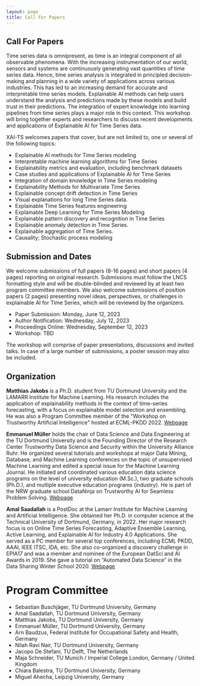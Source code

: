```yaml
---
layout: page
title: Call For Papers
---
```


## Call For Papers
Time series data is omnipresent, as time is an integral component of all observable phenomena.
With the increasing instrumentation of our world, sensors and systems are continuously generating vast quantities of time series data.
Hence, time series analysis is integrated in principled decision-making and planning in a wide variety of applications across various industries.
This has led to an increasing demand for accurate and interpretable time series models.
Explainable AI methods can help users understand the analysis and predictions made by these models and build trust in their predictions.
The integration of expert knowledge into learning pipelines from time series plays a major role in this context.
This workshop will bring together experts and researchers to discuss recent developments and applications of Explainable AI for Time Series data.

XAI-TS welcomes papers that cover, but are not limited to, one or several of the following topics:
 
- Explainable AI methods for Time Series modeling
- Interpretable machine learning algorithms for Time Series
- Explainability metrics and evaluation, including benchmark datasets
- Case studies and applications of Explainable AI for Time Series
- Integration of domain knowledge in Time Series modeling
- Explainability Methods for Multivariate Time Series
- Explainable concept drift detection in Time Series
- Visual explanations for long Time Series data.
- Explainable Time Series features engineering
- Explainable Deep Learning for Time Series Modeling
- Explainable pattern discovery and recognition in Time Series
- Explainable anomaly detection in Time Series.
- Explainable aggregation of Time Series.
- Causality;  Stochastic process modeling

## Submission and Dates

We welcome submissions of full papers (8-16 pages) and short papers (4 pages) reporting on original research.
Submissions must follow the LNCS formatting style and will be double-blinded and reviewed by at least two program committee members.
We also welcome submissions of position papers (2 pages) presenting novel ideas, perspectives, or challenges in explainable AI for Time Series, which will be reviewed by the organizers.

- Paper Submission: Monday, June 12, 2023
- Author Notification: Wednesday, July 12, 2023
- Proceedings Online: Wednesday, September 12, 2023
- Workshop: TBD

The workshop will comprise of paper presentations, discussions and invited talks.
In case of a large number of submissions, a poster session may also be included.

## Organization
**Matthias Jakobs** is a Ph.D. student from TU Dortmund University and the LAMARR Institute for Machine Learning.
His research includes the application of explainability methods in the context of time-series forecasting, with a focus on explainable model selection and ensembling.
He was also a Program Committee member of the "Workshop on Trustworthy Artificial Intelligence" hosted at ECML-PKDD 2022. [Webpage](https://www-ai.cs.tu-dortmund.de/PERSONAL/jakobs.html)

**Emmanuel Müller** holds the chair of Data Science and Data Engineering at the TU Dortmund University and is the Founding Director of the Research Center Trustworthy Data Science and Security within the University Alliance Ruhr.
He organized several tutorials and workshops at major Data Mining, Database, and Machine Learning conferences on the topic of unsupervised Machine Learning and edited a special issue for the Machine Learning Journal.
He initiated and coordinated various education data science programs on the level of university education (M.Sc.), two graduate schools (Ph.D.), and multiple executive education programs (industry).
He is part of the NRW graduate school DataNinja on Trustworthy AI for Seamless Problem Solving. [Webpage](https://ls9-www.cs.tu-dortmund.de/)

**Amal Saadallah** is a PostDoc at the Lamarr Institute for Machine Learning and Artificial Intelligence.
She obtained her Ph.D. in computer science at the Technical University of Dortmund, Germany, in 2022.
Her major research focus is on Online Time Series Forecasting, Adaptive Ensemble Learning,  Active Learning, and Explainable AI for Industry 4.0 Applications.
She served as a PC member for several top conferences, including ECML PKDD, AAAI, IEEE ITSC, IDA, etc.
She also co-organized a discovery challenge in EPIA17 and was a member and nominee of the European DatSci and AI Awards in 2019.
She gave a  tutorial on “Automated Data Science” in the Data Sharing Winter School 2020. [Webpage](https://www-ai.cs.tu-dortmund.de/PERSONAL/saadallah.html)

# Program Committee
- Sebastian Buschjäger, TU Dortmund University, Germany
- Amal Saadallah, TU Dortmund University, Germany
- Matthias Jakobs, TU Dortmund University, Germany
- Emmanuel Müller, TU Dortmund University, Germany
- Arn Baudzus, Federal Institute for Occupational Safety and Health, Germany
- Nilah Ravi Nair, TU Dortmund University, Germany
- Jacopo De Stefani, TU Delft, The Netherlands
- Maja Schneider, TU Munich / Imperial College London, Germany / United Kingdom
- Chiara Balestra, TU Dortmund University, Germany
- Miguel Ahecha, Leipzig University, Germany
